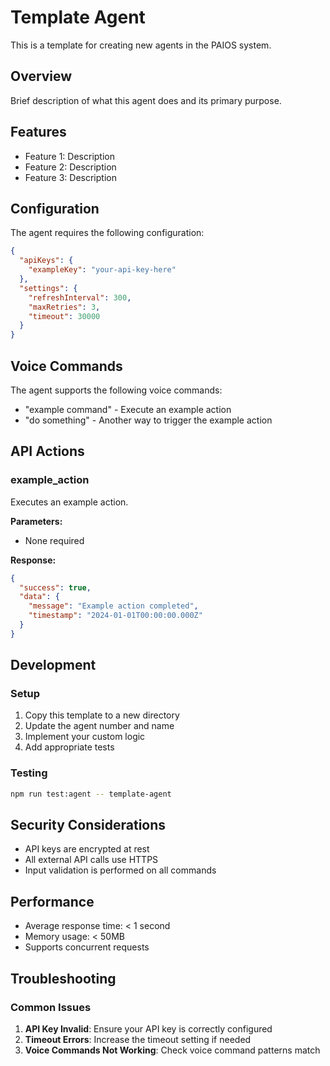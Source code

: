 # Template Agent

This is a template for creating new agents in the PAIOS system.

## Overview

Brief description of what this agent does and its primary purpose.

## Features

- Feature 1: Description
- Feature 2: Description
- Feature 3: Description

## Configuration

The agent requires the following configuration:

```json
{
  "apiKeys": {
    "exampleKey": "your-api-key-here"
  },
  "settings": {
    "refreshInterval": 300,
    "maxRetries": 3,
    "timeout": 30000
  }
}
```

## Voice Commands

The agent supports the following voice commands:

- "example command" - Execute an example action
- "do something" - Another way to trigger the example action

## API Actions

### example_action

Executes an example action.

**Parameters:**
- None required

**Response:**
```json
{
  "success": true,
  "data": {
    "message": "Example action completed",
    "timestamp": "2024-01-01T00:00:00.000Z"
  }
}
```

## Development

### Setup

1. Copy this template to a new directory
2. Update the agent number and name
3. Implement your custom logic
4. Add appropriate tests

### Testing

```bash
npm run test:agent -- template-agent
```

## Security Considerations

- API keys are encrypted at rest
- All external API calls use HTTPS
- Input validation is performed on all commands

## Performance

- Average response time: < 1 second
- Memory usage: < 50MB
- Supports concurrent requests

## Troubleshooting

### Common Issues

1. **API Key Invalid**: Ensure your API key is correctly configured
2. **Timeout Errors**: Increase the timeout setting if needed
3. **Voice Commands Not Working**: Check voice command patterns match